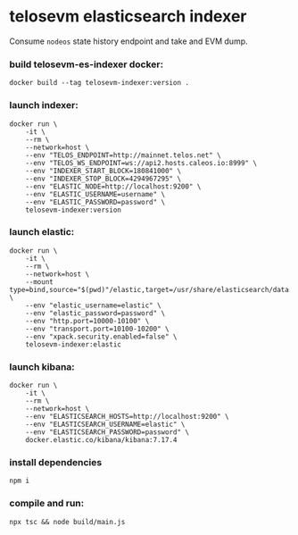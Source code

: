 # telosevm elasticsearch indexer

Consume `nodeos` state history endpoint and take and EVM dump.


### build telosevm-es-indexer docker:

    docker build --tag telosevm-indexer:version .

### launch indexer:

    docker run \
        -it \
        --rm \
        --network=host \
        --env "TELOS_ENDPOINT=http://mainnet.telos.net" \
        --env "TELOS_WS_ENDPOINT=ws://api2.hosts.caleos.io:8999" \
        --env "INDEXER_START_BLOCK=180841000" \
        --env "INDEXER_STOP_BLOCK=4294967295" \
        --env "ELASTIC_NODE=http://localhost:9200" \
        --env "ELASTIC_USERNAME=username" \
        --env "ELASTIC_PASSWORD=password" \
        telosevm-indexer:version


### launch elastic:

    docker run \
        -it \
        --rm \
        --network=host \
        --mount type=bind,source="$(pwd)"/elastic,target=/usr/share/elasticsearch/data \
        --env "elastic_username=elastic" \
        --env "elastic_password=password" \
        --env "http.port=10000-10100" \
        --env "transport.port=10100-10200" \
        --env "xpack.security.enabled=false" \
        telosevm-indexer:elastic

### launch kibana:

    docker run \
        -it \
        --rm \
        --network=host \
        --env "ELASTICSEARCH_HOSTS=http://localhost:9200" \
        --env "ELASTICSEARCH_USERNAME=elastic" \
        --env "ELASTICSEARCH_PASSWORD=password" \
        docker.elastic.co/kibana/kibana:7.17.4


### install dependencies

    npm i


### compile and run:

    npx tsc && node build/main.js
